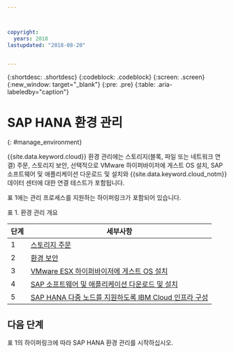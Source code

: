```yaml
---



copyright:
  years: 2018
lastupdated: "2018-08-20"


---
```


{:shortdesc: .shortdesc}
{:codeblock: .codeblock}
{:screen: .screen}
{:new_window: target="_blank"}
{:pre: .pre}
{:table: .aria-labeledby="caption"}

# SAP HANA 환경 관리
{: #manage_environment}

{{site.data.keyword.cloud}} 환경 관리에는 스토리지(블록, 파일 또는 네트워크 연결) 주문, 스토리지 보안, 선택적으로 VMware 하이퍼바이저에 게스트 OS 설치, SAP 소프트웨어 및 애플리케이션 다운로드 및 설치와 {{site.data.keyword.cloud_notm}} 데이터 센터에 대한 연결 테스트가 포함됩니다.

표 1에는 관리 프로세스를 지원하는 하이퍼링크가 포함되어 있습니다.

표 1. 환경 관리 개요

|단계 |세부사항 |
| --- | --- |
|1 |[스토리지 주문](/docs/infrastructure/sap-hana/hana-order-storage.html) |
|2 |[환경 보안](/docs/infrastructure/sap-hana/hana-secure-environment.html) |
|3 |[VMware ESX 하이퍼바이저에 게스트 OS 설치](/docs/infrastructure/sap-hana/hana-installing-guest-operating-system-VMware-deployments.html) |
|4 |[SAP 소프트웨어 및 애플리케이션 다운로드 및 설치](/docs/infrastructure/sap-hana/hana-installing-SAP-landscape.html) |
|5 | [SAP HANA 다중 노드를 지원하도록 IBM Cloud 인프라 구성](/docs/infrastructure/sap-hana/hana-multi-node.html)

## 다음 단계

표 1의 하이퍼링크에 따라 SAP HANA 환경 관리를 시작하십시오.
